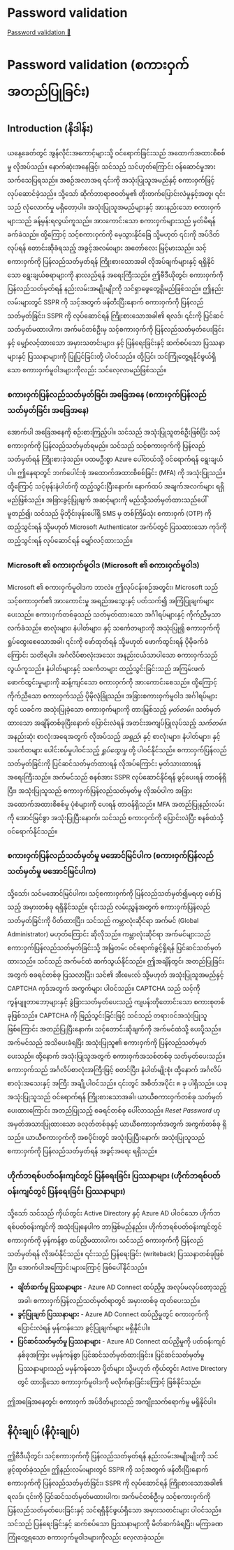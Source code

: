 # Password validation

[Password validation 🔗](https://www.coursera.org/learn/cybersecurity-identity-and-access-solutions-with-azure-ad/lecture/2Apym/password-validation)

# Password validation (စကားဝှက်အတည်ပြုခြင်း)

## Introduction (နိဒါန်း)

ယနေ့ခေတ်တွင် အွန်လိုင်းအကောင့်များသို့ ဝင်ရောက်ခြင်းသည် အထောက်အထားစိစစ်မှု လိုအပ်သည်။ နောက်ဆုံးအနေဖြင့်၊ သင်သည် သင်ဟုတ်ကြောင်း ဝန်ဆောင်မှုအား သက်သေပြရသည်။ အစဉ်အလာအရ ၎င်းကို အသုံးပြုသူအမည်နှင့် စကားဝှက်ဖြင့် လုပ်ဆောင်ခဲ့သည်။ သို့သော် ဆိုက်ဘာရာဇဝတ်မှု၏ တိုးတက်ပြောင်းလဲမှုနှင့်အတူ၊ ၎င်းသည် လုံလောက်မှု မရှိတော့ပါ။ အသုံးပြုသူအမည်များနှင့် အားနည်းသော စကားဝှက်များသည် ခန့်မှန်းရလွယ်ကူသည်။ အားကောင်းသော စကားဝှက်များသည် မှတ်မိရန် ခက်ခဲသည်။ ထို့ကြောင့် သင့်စကားဝှက်ကို မေ့သွားနိုင်ခြေ သို့မဟုတ် ၎င်းကို အပ်ဒိတ်လုပ်ရန် တောင်းဆိုခံရသည့် အခွင့်အလမ်းများ အတော်လေး မြင့်မားသည်။ သင့်စကားဝှက်ကို ပြန်လည်သတ်မှတ်ရန် ကြိုးစားသောအခါ လိုအပ်ချက်များနှင့် ရရှိနိုင်သော ရွေးချယ်စရာများကို နားလည်ရန် အရေးကြီးသည်။ ဤဗီဒီယိုတွင်၊ စကားဝှက်ကို ပြန်လည်သတ်မှတ်ရန် နည်းလမ်းအမျိုးမျိုးကို သင်ရှာဖွေတွေ့ရှိမည်ဖြစ်သည်။ ဤနည်းလမ်းများတွင် SSPR ကို သင့်အတွက် ဖန်တီးပြီးနောက် စကားဝှက်ကို ပြန်လည်သတ်မှတ်ခြင်း၊ SSPR ကို လုပ်ဆောင်ရန် ကြိုးစားသောအခါ၏ ရလဒ်၊ ၎င်းကို ပြင်ဆင်သတ်မှတ်မထားပါက၊ အက်မင်တစ်ဦးမှ သင့်စကားဝှက်ကို ပြန်လည်သတ်မှတ်ပေးခြင်းနှင့် မျှော်လင့်ထားသော အမှားသတင်းများ၊ နှင့် ပြန်ရေးခြင်းနှင့် ဆက်စပ်သော ပြဿနာများနှင့် ပြဿနာများကို ပြုပြင်ခြင်းတို့ ပါဝင်သည်။ ထို့ပြင်၊ သင်ကြုံတွေ့ရနိုင်ဖွယ်ရှိသော စကားဝှက်မူဝါဒများကိုလည်း သင်လေ့လာမည်ဖြစ်သည်။

### စကားဝှက်ပြန်လည်သတ်မှတ်ခြင်း အခြေအနေ (စကားဝှက်ပြန်လည်သတ်မှတ်ခြင်း အခြေအနေ)

အောက်ပါ အခြေအနေကို စဉ်းစားကြည့်ပါ။ သင်သည် အသုံးပြုသူတစ်ဦးဖြစ်ပြီး သင့်စကားဝှက်ကို ပြန်လည်သတ်မှတ်ရမည်။ သင်သည် သင့်စကားဝှက်ကို ပြန်လည်သတ်မှတ်ရန် ကြိုးစားခဲ့သည်။ ပထမဦးစွာ Azure ပေါ်တယ်သို့ ဝင်ရောက်ရန် ရွေးချယ်ပါ။ ဤနေရာတွင် ဘက်ပေါင်းစုံ အထောက်အထားစိစစ်ခြင်း (MFA) ကို အသုံးပြုသည်။ ထို့ကြောင့် သင့်ဖုန်းနံပါတ်ကို ထည့်သွင်းပြီးနောက်၊ နောက်ထပ် အချက်အလက်များ ရရှိမည်ဖြစ်သည်။ အခြားခွင့်ပြုချက် အဆင့်များကို မည်သို့သတ်မှတ်ထားသည်ပေါ်မူတည်၍၊ သင်သည် မိုဘိုင်းဖုန်းပေါ်ရှိ SMS မှ တစ်ကြိမ်သုံး စကားဝှက် (OTP) ကို ထည့်သွင်းရန် သို့မဟုတ် Microsoft Authenticator အက်ပ်တွင် ပြသထားသော ကုဒ်ကို ထည့်သွင်းရန် လုပ်ဆောင်ရန် မျှော်လင့်ထားသည်။

### Microsoft ၏ စကားဝှက်မူဝါဒ (Microsoft ၏ စကားဝှက်မူဝါဒ)

Microsoft ၏ စကားဝှက်မူဝါဒက ဘာလဲ။ ဤလုပ်ငန်းစဉ်အတွင်း၊ Microsoft သည် သင့်စကားဝှက်၏ အားကောင်းမှု အရည်အသွေးနှင့် ပတ်သက်၍ အကြံပြုချက်များ ပေးသည်။ စကားဝှက်တစ်ခုသည် သတ်မှတ်ထားသော အင်္ဂါရပ်များနှင့် ကိုက်ညီမှသာ လက်ခံသည်။ စာလုံးများ၊ နံပါတ်များ၊ နှင့် သင်္ကေတများကို အသုံးပြု၍ စကားဝှက်ကို ရှုပ်ထွေးစေသောအခါ၊ ၎င်းကို ဖော်ထုတ်ရန် သို့မဟုတ် ဖောက်ထွင်းရန် ပိုမိုခက်ခဲကြောင်း သတိရပါ။ အင်္ဂလိပ်စာလုံးအသေး အနည်းငယ်သာပါသော စကားဝှက်သည် လွယ်ကူသည်။ နံပါတ်များနှင့် သင်္ကေတများ ထည့်သွင်းခြင်းသည် အကြမ်းဖက် ဖောက်ထွင်းမှုများကို ဆန့်ကျင်သော စကားဝှက်ကို အားကောင်းစေသည်။ ထို့ကြောင့် ကိုက်ညီသော စကားဝှက်သည် ပိုမိုလုံခြုံသည်။ အခြားစကားဝှက်မူဝါဒ အင်္ဂါရပ်များတွင် ယခင်က အသုံးပြုခဲ့သော စကားဝှက်များကို တားမြစ်သည့် _မှတ်တမ်း_၊ သတ်မှတ်ထားသော အချိန်တစ်ခုပြီးနောက် ပြောင်းလဲရန် အတင်းအကျပ်ပြုလုပ်သည့် _သက်တမ်း_၊ အနည်းဆုံး စာလုံးအရေအတွက် လိုအပ်သည့် _အရှည်_၊ နှင့် စာလုံးများ၊ နံပါတ်များ၊ နှင့် သင်္ကေတများ ပေါင်းစပ်မှုပါဝင်သည့် _ရှုပ်ထွေးမှု_ တို့ ပါဝင်နိုင်သည်။ စကားဝှက်ပြန်လည်သတ်မှတ်ခြင်းကို ပြင်ဆင်သတ်မှတ်ထားရန် လိုအပ်ကြောင်း မှတ်သားထားရန် အရေးကြီးသည်။ အက်မင်သည် စနစ်အား SSPR လုပ်ဆောင်နိုင်ရန် ဖွင့်ပေးရန် တာဝန်ရှိပြီး၊ အသုံးပြုသူသည် စကားဝှက်ပြန်လည်သတ်မှတ်မှု လိုအပ်ပါက အခြားအထောက်အထားစိစစ်မှု ပုံစံများကို ပေးရန် တာဝန်ရှိသည်။ MFA အတည်ပြုနည်းလမ်းကို အောင်မြင်စွာ အသုံးပြုပြီးနောက်၊ သင်သည် စကားဝှက်ကို ပြောင်းလဲပြီး စနစ်ထဲသို့ ဝင်ရောက်နိုင်သည်။

### စကားဝှက်ပြန်လည်သတ်မှတ်မှု မအောင်မြင်ပါက (စကားဝှက်ပြန်လည်သတ်မှတ်မှု မအောင်မြင်ပါက)

သို့သော်၊ သင်မအောင်မြင်ပါက၊ သင့်စကားဝှက်ကို ပြန်လည်သတ်မှတ်၍မရဟု ဖော်ပြသည့် အမှားတစ်ခု ရရှိနိုင်သည်။ ၎င်းသည် လမ်းညွှန်အတွက် စကားဝှက်ပြန်လည်သတ်မှတ်ခြင်းကို ပိတ်ထားပြီး၊ သင်သည် ကမ္ဘာလုံးဆိုင်ရာ အက်မင် (Global Administrator) မဟုတ်ကြောင်း ဆိုလိုသည်။ ကမ္ဘာလုံးဆိုင်ရာ အက်မင်များသည် စကားဝှက်ပြန်လည်သတ်မှတ်ခြင်းသို့ အမြဲတမ်း ဝင်ရောက်ခွင့်ရှိရန် ပြင်ဆင်သတ်မှတ်ထားသည်။ သင်သည် အက်မင်ထံ ဆက်သွယ်နိုင်သည်။ ဤအချိန်တွင်၊ အတည်ပြုခြင်းအတွက် စခရင်တစ်ခု ပြသလာပြီး၊ သင်၏ အီးမေးလ် သို့မဟုတ် အသုံးပြုသူအမည်နှင့် CAPTCHA ကုဒ်အတွက် အကွက်များ ပါဝင်သည်။ CAPTCHA သည် သင့်ကို ကွန်ပျူတာဘော့များနှင့် ခွဲခြားသတ်မှတ်ပေးသည့် ကျပန်းတိုတောင်းသော စကားစုတစ်ခုဖြစ်သည်။ CAPTCHA ကို ဖြည့်သွင်းခြင်းဖြင့် သင်သည် တရားဝင်အသုံးပြုသူဖြစ်ကြောင်း အတည်ပြုပြီးနောက်၊ သင့်တောင်းဆိုချက်ကို အက်မင်ထံသို့ ပေးပို့သည်။ အက်မင်သည် အသိပေးခံရပြီး အသုံးပြုသူ၏ စကားဝှက်ကို ပြန်လည်သတ်မှတ်ပေးသည်။ ထို့နောက် အသုံးပြုသူအတွက် စကားဝှက်အသစ်တစ်ခု သတ်မှတ်ပေးသည်။ စကားဝှက်သည် အင်္ဂလိပ်စာလုံးအကြီးဖြင့် စတင်ပြီး၊ နံပါတ်မျိုးစုံ၊ ထို့နောက် အင်္ဂလိပ်စာလုံးအသေးနှင့် အကြီး အချို့ပါဝင်သည်။ ၎င်းတွင် အစိတ်အပိုင်း ၈ ခု ပါရှိသည်။ ယခု အသုံးပြုသူသည် ဝင်ရောက်ရန် ကြိုးစားသောအခါ၊ ယာယီစကားဝှက်တစ်ခု သတ်မှတ်ပေးထားကြောင်း အတည်ပြုသည့် စခရင်တစ်ခု ပေါ်လာသည်။ _Reset Password_ ဟု အမှတ်အသားပြုထားသော ခလုတ်တစ်ခုနှင့် ယာယီစကားဝှက်အတွက် အကွက်တစ်ခု ရှိသည်။ ယာယီစကားဝှက်ကို အစပိုင်းတွင် အသုံးပြုပြီးနောက်၊ အသုံးပြုသူသည် စကားဝှက်ကို ပြန်လည်သတ်မှတ်ရန် အခွင့်အရေး ရရှိသည်။

### ဟိုက်ဘရစ်ပတ်ဝန်းကျင်တွင် ပြန်ရေးခြင်း ပြဿနာများ (ဟိုက်ဘရစ်ပတ်ဝန်းကျင်တွင် ပြန်ရေးခြင်း ပြဿနာများ)

သို့သော် သင်သည် ကိုယ်တွင်း Active Directory နှင့် Azure AD ပါဝင်သော ဟိုက်ဘရစ်ပတ်ဝန်းကျင်ကို အသုံးပြုနေပါက ဘာဖြစ်မည်နည်း။ ဟိုက်ဘရစ်ပတ်ဝန်းကျင်တွင် စကားဝှက်ကို မှန်ကန်စွာ ထပ်ညှိမထားပါက၊ သင်သည် စကားဝှက်ကို ပြန်လည်သတ်မှတ်ရန် လိုအပ်နိုင်သည်။ ၎င်းသည် ပြန်ရေးခြင်း (writeback) ပြဿနာတစ်ခုဖြစ်ပြီး၊ အောက်ပါအကြောင်းများကြောင့် ဖြစ်ပေါ်နိုင်သည်။

- **ချိတ်ဆက်မှု ပြဿနာများ** - Azure AD Connect ထပ်ညှိမှု အလုပ်မလုပ်တော့သည့်အခါ၊ စကားဝှက်ပြန်လည်သတ်မှတ်ရာတွင် အမှားတစ်ခု ထုတ်ပေးသည်။
- **ခွင့်ပြုချက် ပြဿနာများ** - Azure AD Connect ထပ်ညှိမှုတွင် စကားဝှက်ကို ပြောင်းလဲရန် မှန်ကန်သော ခွင့်ပြုချက်များ မရှိနိုင်ပါ။
- **ပြင်ဆင်သတ်မှတ်မှု ပြဿနာများ** - Azure AD Connect ထပ်ညှိမှုကို ပတ်ဝန်းကျင်နှစ်ခုအကြား မမှန်ကန်စွာ ပြင်ဆင်သတ်မှတ်ထားခြင်း။ ပြင်ဆင်သတ်မှတ်မှု ပြဿနာများသည် မမှန်ကန်သော ပို့တ်များ သို့မဟုတ် ကိုယ်တွင်း Active Directory တွင် ထားရှိသော စကားဝှက်မူဝါဒကို မလိုက်နာခြင်းကြောင့် ဖြစ်နိုင်သည်။

ဤအခြေအနေတွင်၊ စကားဝှက် အပ်ဒိတ်များသည် အကျိုးသက်ရောက်မှု မရှိနိုင်ပါ။

## နိဂုံးချုပ် (နိဂုံးချုပ်)

ဤဗီဒီယိုတွင်၊ သင့်စကားဝှက်ကို ပြန်လည်သတ်မှတ်ရန် နည်းလမ်းအမျိုးမျိုးကို သင်ဖွင့်ထုတ်ခဲ့သည်။ ဤနည်းလမ်းများတွင် SSPR ကို သင့်အတွက် ဖန်တီးပြီးနောက် စကားဝှက်ကို ပြန်လည်သတ်မှတ်ခြင်း၊ SSPR ကို လုပ်ဆောင်ရန် ကြိုးစားသောအခါ၏ ရလဒ်၊ ၎င်းကို ပြင်ဆင်သတ်မှတ်မထားပါက၊ အက်မင်တစ်ဦးမှ သင့်စကားဝှက်ကို ပြန်လည်သတ်မှတ်ပေးခြင်းနှင့် သင်ရရှိနိုင်ဖွယ်ရှိသော အမှားသတင်းများ ပါဝင်သည်။ သင်သည် ပြန်ရေးခြင်းနှင့် ဆက်စပ်သော ပြဿနာများကို မိတ်ဆက်ခံရပြီး၊ မကြာခဏ ကြုံတွေ့ရသော စကားဝှက်မူဝါဒများကိုလည်း လေ့လာခဲ့သည်။
